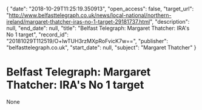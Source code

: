 {
  "date": "2018-10-29T11:25:19.350913", 
  "open_access": false, 
  "target_url": "http://www.belfasttelegraph.co.uk/news/local-national/northern-ireland/margaret-thatcher-iras-no-1-target-29181737.html", 
  "description": null, 
  "end_date": null, 
  "title": "Belfast Telegraph: Margaret Thatcher: IRA's No 1 target", 
  "record_id": "20181029T112519/O+lwTUH3rzMXpRoFvicK7w==", 
  "publisher": "belfasttelegraph.co.uk", 
  "start_date": null, 
  "subject": "Margaret Thatcher"
}

# Belfast Telegraph: Margaret Thatcher: IRA's No 1 target

None